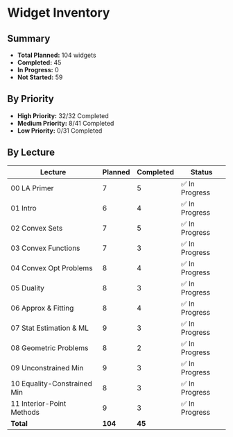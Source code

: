 # Widget Inventory

## Summary
- **Total Planned:** 104 widgets
- **Completed:** 45
- **In Progress:** 0
- **Not Started:** 59

## By Priority
- **High Priority:** 32/32 Completed
- **Medium Priority:** 8/41 Completed
- **Low Priority:** 0/31 Completed

## By Lecture
| Lecture | Planned | Completed | Status |
|---|---|---|---|
| 00 LA Primer | 7 | 5 | ✅ In Progress |
| 01 Intro | 6 | 4 | ✅ In Progress |
| 02 Convex Sets | 7 | 5 | ✅ In Progress |
| 03 Convex Functions | 7 | 3 | ✅ In Progress |
| 04 Convex Opt Problems | 8 | 4 | ✅ In Progress |
| 05 Duality | 8 | 3 | ✅ In Progress |
| 06 Approx & Fitting | 8 | 4 | ✅ In Progress |
| 07 Stat Estimation & ML | 9 | 3 | ✅ In Progress |
| 08 Geometric Problems | 8 | 2 | ✅ In Progress |
| 09 Unconstrained Min | 9 | 3 | ✅ In Progress |
| 10 Equality-Constrained Min | 8 | 3 | ✅ In Progress |
| 11 Interior-Point Methods | 9 | 3 | ✅ In Progress |
| **Total**| **104** | **45** | |
